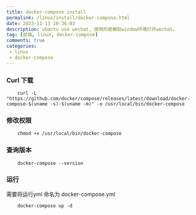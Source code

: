 ```yaml
---
title: docker-compose install
permalink: /linux/install/docker-compose.html
date: 2023-11-13 10:36:03
description: ubantu use wechat, 使用的是模拟window环境打开wechat。
tag: [前端, linux, docker-compose]
comments: true
categories: 
 - linux
 - docker-compose
---
```


### Curl 下载

```shell
    curl -L "https://github.com/docker/compose/releases/latest/download/docker-compose-$(uname -s)-$(uname -m)" -o /usr/local/bin/docker-compose
```

### 修改权限

```shell
    chmod +x /usr/local/bin/docker-compose
```

### 查询版本

```shell
    docker-compose --version
```

### 运行

需要将运行yml 命名为 docker-compose.yml

```shell
    docker-compose up -d
```
